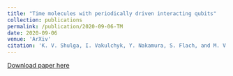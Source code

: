 ```yaml
---
title: "Time molecules with periodically driven interacting qubits"
collection: publications
permalink: /publication/2020-09-06-TM
date: 2020-09-06
venue: 'ArXiv'
citation: 'K. V. Shulga, I. Vakulchyk, Y. Nakamura, S. Flach, and M. V. Fistul. Quantum Science and Technology 6.3 (2021): 035012.'
---
```

[Download paper here](http://kirill-shulga.github.io/files/TM.pdf)
